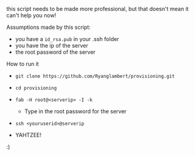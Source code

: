 this script needs to be made more professional, but that doesn't mean it can't help you now!


Assumptions made by this script: 

- you have a `id_rsa.pub` in your .ssh folder
- you have the ip of the server
- the root password of the server

How to run it

- `git clone https://github.com/Ryanglambert/provisioning.git`
- `cd provisioning`
- `fab -H root@<serverip> -I -k`
    - Type in the root password for the server
- `ssh <youruserid>@serverip`

- YAHTZEE!

:)
